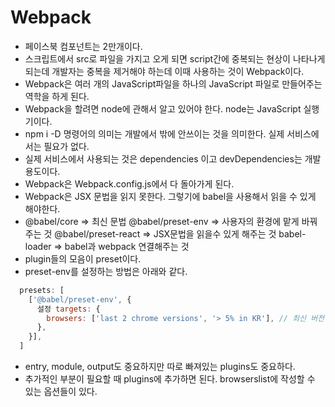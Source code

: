 # Webpack
- 페이스북 컴포넌트는 2만개이다. 
- 스크립트에서 src로 파일을 가지고 오게 되면 script간에 중복되는 현상이 나타나게 되는데 개발자는 중복을 제거해야 하는데 이때 사용하는 것이 Webpack이다.
- Webpack은 여러 개의 JavaScript파일을 하나의 JavaScript 파일로 만들어주는 역학을 하게 된다.
- Webpack을 할려면 node에 관해서 알고 있어야 한다. node는 JavaScript 실행기이다.
- npm i -D 명령어의 의미는 개발에서 밖에 안쓰이는 것을 의미한다. 실제 서비스에서는 필요가 없다.
- 실제 서비스에서 사용되는 것은 dependencies 이고 devDependencies는 개발 용도이다.
- Webpack은 Webpack.config.js에서 다 돌아가게 된다. 
- Webpack은 JSX 문법을 읽지 못한다. 그렇기에 babel을 사용해서 읽을 수 있게 해야한다.
- @babel/core => 최신 문법 @babel/preset-env => 사용자의 환경에 맡게 바꿔주는 것 @babel/preset-react => JSX문법을 읽을수 있게 해주는 것 babel-loader => babel과 webpack 연결해주는 것
- plugin들의 모음이 preset이다.
- preset-env를 설정하는 방법은 아래와 같다.
```JavaScript
  presets: [
    ['@babel/preset-env', {
      설정 targets: {
        browsers: ['last 2 chrome versions', '> 5% in KR'], // 최신 버전 크롬에서 마지막 2 버전까지 지원, 한국에서   브라우저 점유율이 5%이상인 브라우저는 다 지원
      },
    }],
  ]
```
- entry, module, output도 중요하지만 따로 빠져있는 plugins도 중요하다.
- 추가적인 부분이 필요할 때 plugins에 추가하면 된다. browserslist에 작성할 수 있는 옵션들이 있다.

